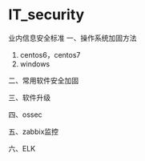 # IT_security
业内信息安全标准
一、操作系统加固方法

1. centos6，centos7
2. windows


二、常用软件安全加固

三、软件升级

四、ossec

五、zabbix监控

六、ELK

